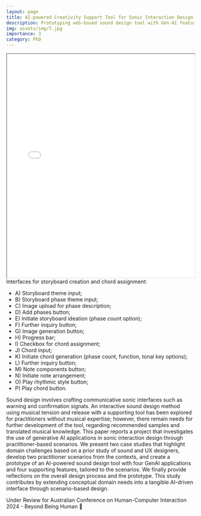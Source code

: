 ```yaml
---
layout: page
title: AI-powered Creativity Support Tool for Sonic Interaction Design
description: Prototyping web-based sound design tool with Gen-AI features [SMACC LAB]
img: assets/img/7.jpg
importance: 3
category: PhD
---
```



<div class="row mt-3">
    <div class="col-sm mt-3 mt-md-0">
        <iframe src="assets/pdf/overall_system.pdf" width="100%" height="600px" class="pdf-viewer"></iframe>
    </div>
</div>
<div class="caption">
    Interfaces for storyboard creation and chord assignment:
    <ul>
        <li>A) Storyboard theme input;</li>
        <li>B) Storyboard phase theme input;</li>
        <li>C) Image upload for phase description;</li>
        <li>D) Add phases button;</li>
        <li>E) Initiate storyboard ideation (phase count option);</li>
        <li>F) Further inquiry button;</li>
        <li>G) Image generation button;</li>
        <li>H) Progress bar;</li>
        <li>I) Checkbox for chord assignment;</li>
        <li>J) Chord input;</li>
        <li>K) Initiate chord generation (phase count, function, tonal key options);</li>
        <li>L) Further inquiry button;</li>
        <li>M) Note components button;</li>
        <li>N) Initiate note arrangement;</li>
        <li>O) Play rhythmic style button;</li>
        <li>P) Play chord button.</li>
    </ul>
</div>

Sound design involves crafting communicative sonic interfaces such as warning and confirmation signals. An interactive sound design method using musical tension and release with a supporting tool has been explored for practitioners without musical expertise; however, there remain needs for further development of the tool, regarding recommended samples and translated musical knowledge. This paper reports a project that investigates the use of generative AI applications in sonic interaction design through practitioner-based scenarios. We present two case studies that highlight domain challenges based on a prior study of sound and UX designers, develop two practitioner scenarios from the contexts, and create a prototype of an AI-powered sound design tool with four GenAI applications and four supporting features, tailored to the scenarios. We finally provide reflections on the overall design process and the prototype. This study contributes by extending conceptual domain needs into a tangible AI-driven interface through scenario-based design.

Under Review for Australian Conference on Human-Computer Interaction 2024 - Beyond Being Human 🤔